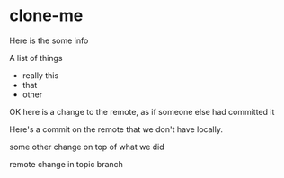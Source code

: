 # clone-me
Here is the some info

A list of things
* really this
* that
* other

OK here is a change to the remote, as if someone else had committed it

Here's a commit on the remote that we don't have locally.

some other change on top of what we did

remote change in topic branch
